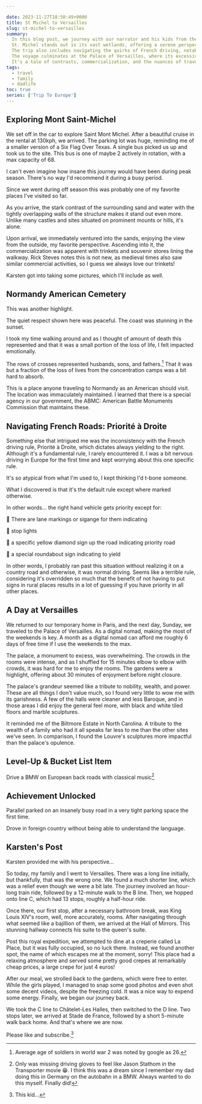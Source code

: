 ```yaml
---

date: 2023-11-27T18:50:49+0000
title: St Michel to Versailles
slug: st-michel-to-versailles
summary:
  In this blog post, we journey with our narrator and his kids from the unique beauty of St. Michel to the overwhelming grandeur of Versailles.
  St. Michel stands out in its vast wetlands, offering a serene perspective from the sands.
  The trip also includes navigating the quirks of French driving, notably the often-irrelevant rule of Priorité des Autoroutes.
  The voyage culminates at the Palace of Versailles, where its excessive opulence contrasts sharply with the impactful art of the Louvre, leaving our digital nomad more impressed with the latter.
  It's a tale of contrasts, commercialization, and the nuances of travel.
tags:
  - travel
  - family
  - dadlife
toc: true
series: ['Trip To Europe']
---
```


## Exploring Mont Saint-Michel

We set off in the car to explore Saint Mont Michel.
After a beautiful cruise in the rental at 130kph, we arrived.
The parking lot was huge, reminding me of a smaller version of a Six Flag Over Texas.
A single bus picked us up and took us to the site.
This bus is one of maybe 2 actively in rotation, with a max capacity of 68.

I can't even imagine how insane this journey would have been during peak season.
There's no way I'd recommend it during a busy period.

Since we went during off season this was probably one of my favorite places I've visited so far.

As you arrive, the stark contrast of the surrounding sand and water with the tightly overlapping walls of the structure makes it stand out even more.
Unlike many castles and sites situated on prominent mounts or hills, it's alone.

Upon arrival, we immediately ventured into the sands, enjoying the view from the outside, my favorite perspective.
Ascending into it, the commercialization was apparent with trinkets and souvenir stores lining the walkway.
Rick Steves notes this is not new, as medieval times also saw similar commercial activities, so I guess we always love our trinkets!

Karsten got into taking some pictures, which I'll include as well.

## Normandy American Cemetery

This was another highlight.

The quiet respect shown here was peaceful.
The coast was stunning in the sunset.

I took my time walking around and as I thought of amount of death this represented and that it was a small portion of the loss of life, I felt impacted emotionally.

The rows of crosses represented husbands, sons, and fathers.[^3]
That it was but a fraction of the loss of lives from the concentration camps was a bit hard to absorb.

This is a place anyone traveling to Normandy as an American should visit.
The location was immaculately maintained.
I learned that there is a special agency in our government, the ABMC: American Battle Monuments Commission that maintains these.

## Navigating French Roads: Priorité à Droite

Something else that intrigued me was the inconsistency with the French driving rule, Priorité à Droite, which dictates always yielding to the right.
Although it's a fundamental rule, I rarely encountered it.
I was a bit nervous driving in Europe for the first time and kept worrying about this one specific rule.

It's so atypical from what I'm used to, I kept thinking I'd t-bone someone.

What I discovered is that it's the default rule except where marked otherwise.

In other words... the right hand vehicle gets priority except for:

🚩 There are lane markings or sigange for them indicating

🚩 stop lights

🚩 a specific yellow diamond sign up the road indicating priority road

🚩 a special roundabout sign indicating to yield

In other words, I probably ran past this situation without realizing it on a country road and otherwise, it was normal driving.
Seems like a terrible rule, considering it's overridden so much that the benefit of not having to put signs in rural places results in a lot of guessing if you have priority in all other places.

## A Day at Versailles

We returned to our temporary home in Paris, and the next day, Sunday, we traveled to the Palace of Versailles.
As a digital nomad, making the most of the weekends is key.
A month as a digital nomad can afford me roughly 6 days of free time if I use the weekends to the max.

The palace, a monument to excess, was overwhelming.
The crowds in the rooms were intense, and as I shuffled for 15 minutes elbow to elbow with crowds, it was hard for me to enjoy the rooms.
The gardens were a highlight, offering about 30 minutes of enjoyment before night closure.

The palace's grandeur seemed like a tribute to nobility, wealth, and power.
These are all things I don't value much, so I found very little to wow me with its garishness.
A few of the halls were cleaner and less Baroque, and in those areas I did enjoy the general feel more, with black and white tiled floors and marble sculptures.

It reminded me of the Biltmore Estate in North Carolina.
A tribute to the wealth of a family who had it all speaks far less to me than the other sites we've seen.
In comparison, I found the Louvre's sculptures more impactful than the palace's opulence.

## Level-Up & Bucket List Item

Drive a BMW on European back roads with classical music[^2]

## Achievement Unlocked

Parallel parked on an insanely busy road in a very tight parking space the first time.

Drove in foreign country without being able to understand the language.

## Karsten's Post

Karsten provided me with his perspective...

So today, my family and I went to Versailles.
There was a long line initially, but thankfully, that was the wrong one.
We found a much shorter line, which was a relief even though we were a bit late.
The journey involved an hour-long train ride, followed by a 12-minute walk to the B line.
Then, we hopped onto line C, which had 13 stops, roughly a half-hour ride.

Once there, our first stop, after a necessary bathroom break, was King Louis XIV's room, well, more accurately, rooms.
After navigating through what seemed like a bajillion of them, we arrived at the Hall of Mirrors.
This stunning hallway connects his suite to the queen's suite.

Post this royal expedition, we attempted to dine at a creperie called La Place, but it was fully occupied, so no luck there.
Instead, we found another spot, the name of which escapes me at the moment, sorry!
This place had a relaxing atmosphere and served some pretty good crepes at remarkably cheap prices, a large crepe for just 4 euros!

After our meal, we strolled back to the gardens, which were free to enter.
While the girls played, I managed to snap some good photos and even shot some decent videos, despite the freezing cold.
It was a nice way to expend some energy.
Finally, we began our journey back.

We took the C line to Châtelet-Les Halles, then switched to the D line.
Two stops later, we arrived at Stade de France, followed by a short 5-minute walk back home.
And that's where we are now.

Please like and subscribe.[^1]



[^1]: This kid...
[^2]: Only was missing driving gloves to feel like Jason Stathom in the Transporter movie 😁. I think this was a dream since I remember my dad doing this in Germany on the autobahn in a BMW. Always wanted to do this myself. Finally did!
[^3]: Average age of soldiers in world war 2 was noted by google as 26.
